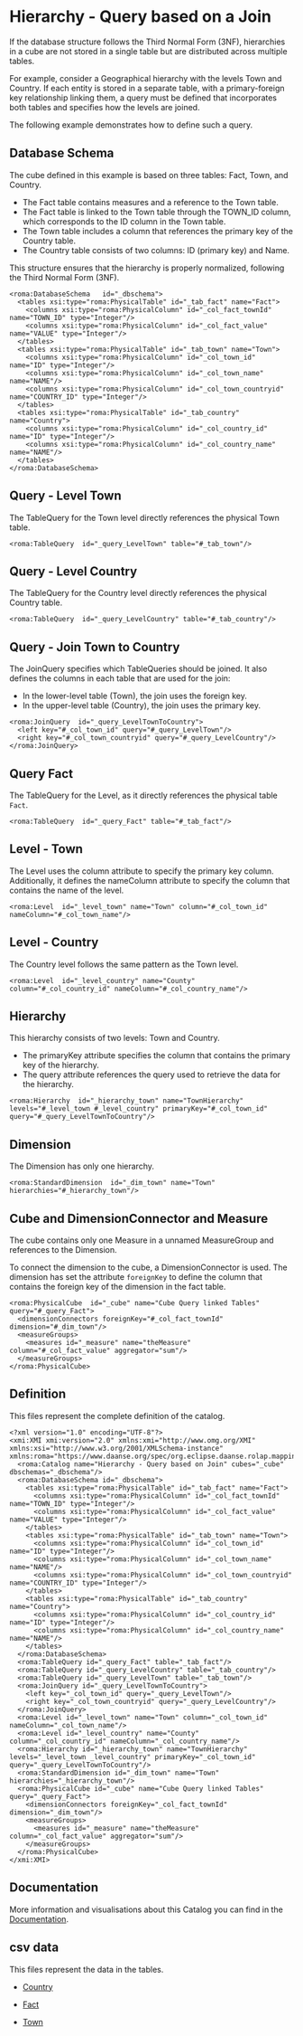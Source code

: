 # Hierarchy - Query based on a Join

If the database structure follows the Third Normal Form (3NF), hierarchies in a cube are not stored in a single table but are distributed across multiple tables.

For example, consider a Geographical hierarchy with the levels Town and Country. If each entity is stored in a separate table, with a primary-foreign key relationship linking them, a query must be defined that incorporates both tables and specifies how the levels are joined.

The following example demonstrates how to define such a query.


## Database Schema

The cube defined in this example is based on three tables: Fact, Town, and Country.

- The Fact table contains measures and a reference to the Town table.
- The Fact table is linked to the Town table through the TOWN_ID column, which corresponds to the ID column in the Town table.
- The Town table includes a column that references the primary key of the Country table.
- The Country table consists of two columns: ID (primary key) and Name.

This structure ensures that the hierarchy is properly normalized, following the Third Normal Form (3NF).


```xmi
<roma:DatabaseSchema   id="_dbschema">
  <tables xsi:type="roma:PhysicalTable" id="_tab_fact" name="Fact">
    <columns xsi:type="roma:PhysicalColumn" id="_col_fact_townId" name="TOWN_ID" type="Integer"/>
    <columns xsi:type="roma:PhysicalColumn" id="_col_fact_value" name="VALUE" type="Integer"/>
  </tables>
  <tables xsi:type="roma:PhysicalTable" id="_tab_town" name="Town">
    <columns xsi:type="roma:PhysicalColumn" id="_col_town_id" name="ID" type="Integer"/>
    <columns xsi:type="roma:PhysicalColumn" id="_col_town_name" name="NAME"/>
    <columns xsi:type="roma:PhysicalColumn" id="_col_town_countryid" name="COUNTRY_ID" type="Integer"/>
  </tables>
  <tables xsi:type="roma:PhysicalTable" id="_tab_country" name="Country">
    <columns xsi:type="roma:PhysicalColumn" id="_col_country_id" name="ID" type="Integer"/>
    <columns xsi:type="roma:PhysicalColumn" id="_col_country_name" name="NAME"/>
  </tables>
</roma:DatabaseSchema>

```

## Query - Level Town

The TableQuery for the Town level directly references the physical Town table.


```xmi
<roma:TableQuery  id="_query_LevelTown" table="#_tab_town"/>

```

## Query - Level Country

The TableQuery for the Country level directly references the physical Country table.


```xmi
<roma:TableQuery  id="_query_LevelCountry" table="#_tab_country"/>

```

## Query - Join Town to Country

The JoinQuery specifies which TableQueries should be joined. It also defines the columns in each table that are used for the join:

- In the lower-level table (Town), the join uses the foreign key.
- In the upper-level table (Country), the join uses the primary key.


```xmi
<roma:JoinQuery  id="_query_LevelTownToCountry">
  <left key="#_col_town_id" query="#_query_LevelTown"/>
  <right key="#_col_town_countryid" query="#_query_LevelCountry"/>
</roma:JoinQuery>

```

## Query Fact

The TableQuery for the Level, as it directly references the physical table `Fact`.


```xmi
<roma:TableQuery  id="_query_Fact" table="#_tab_fact"/>

```

## Level - Town

The Level uses the column attribute to specify the primary key column. Additionally, it defines the nameColumn attribute to specify the column that contains the name of the level.


```xmi
<roma:Level  id="_level_town" name="Town" column="#_col_town_id" nameColumn="#_col_town_name"/>

```

## Level - Country

The Country level follows the same pattern as the Town level.


```xmi
<roma:Level  id="_level_country" name="County" column="#_col_country_id" nameColumn="#_col_country_name"/>

```

## Hierarchy

This hierarchy consists of two levels: Town and Country.
- The primaryKey attribute specifies the column that contains the primary key of the hierarchy.
- The query attribute references the query used to retrieve the data for the hierarchy.


```xmi
<roma:Hierarchy  id="_hierarchy_town" name="TownHierarchy" levels="#_level_town #_level_country" primaryKey="#_col_town_id" query="#_query_LevelTownToCountry"/>

```

## Dimension

The Dimension has only one hierarchy.


```xmi
<roma:StandardDimension  id="_dim_town" name="Town" hierarchies="#_hierarchy_town"/>

```

## Cube and DimensionConnector and Measure

The cube contains only one Measure in a unnamed MeasureGroup and references to the Dimension.

To connect the dimension to the cube, a DimensionConnector is used. The dimension has set the attribute `foreignKey` to define the column that contains the foreign key of the dimension in the fact table.


```xmi
<roma:PhysicalCube  id="_cube" name="Cube Query linked Tables" query="#_query_Fact">
  <dimensionConnectors foreignKey="#_col_fact_townId" dimension="#_dim_town"/>
  <measureGroups>
    <measures id="_measure" name="theMeasure" column="#_col_fact_value" aggregator="sum"/>
  </measureGroups>
</roma:PhysicalCube>

```


## Definition

This files represent the complete definition of the catalog.

```xmi
<?xml version="1.0" encoding="UTF-8"?>
<xmi:XMI xmi:version="2.0" xmlns:xmi="http://www.omg.org/XMI" xmlns:xsi="http://www.w3.org/2001/XMLSchema-instance" xmlns:roma="https://www.daanse.org/spec/org.eclipse.daanse.rolap.mapping">
  <roma:Catalog name="Hierarchy - Query based on Join" cubes="_cube" dbschemas="_dbschema"/>
  <roma:DatabaseSchema id="_dbschema">
    <tables xsi:type="roma:PhysicalTable" id="_tab_fact" name="Fact">
      <columns xsi:type="roma:PhysicalColumn" id="_col_fact_townId" name="TOWN_ID" type="Integer"/>
      <columns xsi:type="roma:PhysicalColumn" id="_col_fact_value" name="VALUE" type="Integer"/>
    </tables>
    <tables xsi:type="roma:PhysicalTable" id="_tab_town" name="Town">
      <columns xsi:type="roma:PhysicalColumn" id="_col_town_id" name="ID" type="Integer"/>
      <columns xsi:type="roma:PhysicalColumn" id="_col_town_name" name="NAME"/>
      <columns xsi:type="roma:PhysicalColumn" id="_col_town_countryid" name="COUNTRY_ID" type="Integer"/>
    </tables>
    <tables xsi:type="roma:PhysicalTable" id="_tab_country" name="Country">
      <columns xsi:type="roma:PhysicalColumn" id="_col_country_id" name="ID" type="Integer"/>
      <columns xsi:type="roma:PhysicalColumn" id="_col_country_name" name="NAME"/>
    </tables>
  </roma:DatabaseSchema>
  <roma:TableQuery id="_query_Fact" table="_tab_fact"/>
  <roma:TableQuery id="_query_LevelCountry" table="_tab_country"/>
  <roma:TableQuery id="_query_LevelTown" table="_tab_town"/>
  <roma:JoinQuery id="_query_LevelTownToCountry">
    <left key="_col_town_id" query="_query_LevelTown"/>
    <right key="_col_town_countryid" query="_query_LevelCountry"/>
  </roma:JoinQuery>
  <roma:Level id="_level_town" name="Town" column="_col_town_id" nameColumn="_col_town_name"/>
  <roma:Level id="_level_country" name="County" column="_col_country_id" nameColumn="_col_country_name"/>
  <roma:Hierarchy id="_hierarchy_town" name="TownHierarchy" levels="_level_town _level_country" primaryKey="_col_town_id" query="_query_LevelTownToCountry"/>
  <roma:StandardDimension id="_dim_town" name="Town" hierarchies="_hierarchy_town"/>
  <roma:PhysicalCube id="_cube" name="Cube Query linked Tables" query="_query_Fact">
    <dimensionConnectors foreignKey="_col_fact_townId" dimension="_dim_town"/>
    <measureGroups>
      <measures id="_measure" name="theMeasure" column="_col_fact_value" aggregator="sum"/>
    </measureGroups>
  </roma:PhysicalCube>
</xmi:XMI>

```
## Documentation

More information and visualisations about this Catalog you can find in the [Documentation](./DOCUMENTATION.MD).

## csv data


This files represent the data in the tables.

- [Country](./data/Country.csv)

- [Fact](./data/Fact.csv)

- [Town](./data/Town.csv)

